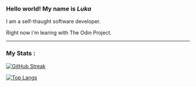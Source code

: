 ### Hello world! My name is *Luka*
I am a self-thaught software developer.

Right now i'm learing with The Odin Project.

---

### My Stats :
[![GitHub Streak](https://streak-stats.demolab.com/?user=gotdamnski)](https://git.io/streak-stats)

[![Top Langs](https://github-readme-stats.vercel.app/api/top-langs/?username=gotdamnski&layout=compact&theme=vision-friendly-dark)](https://github.com/anuraghazra/github-readme-stats)
